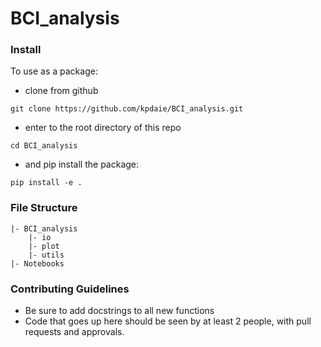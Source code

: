# BCI_analysis

### Install
To use as a package: 
- clone from github 
```
git clone https://github.com/kpdaie/BCI_analysis.git
```
- enter to the root directory of this repo 
```
cd BCI_analysis
```
- and pip install the package:
```
pip install -e .
```


### File Structure 
```
|- BCI_analysis
    |- io
    |- plot
    |- utils
|- Notebooks
```

### Contributing Guidelines
- Be sure to add docstrings to all new functions
- Code that goes up here should be seen by at least 2 people, with pull requests and approvals.

